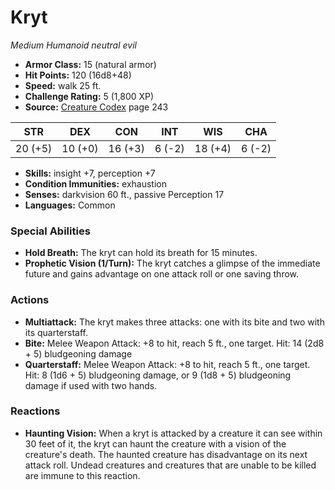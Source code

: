 # Kryt

*Medium* *Humanoid* *neutral evil*

- **Armor Class:** 15 (natural armor)
- **Hit Points:** 120 (16d8+48)
- **Speed:** walk 25 ft.
- **Challenge Rating:** 5 (1,800 XP)
- **Source:** [Creature Codex](https://koboldpress.com/kpstore/product/creature-codex-for-5th-edition-dnd) page 243

| STR | DEX | CON | INT | WIS | CHA |
| --- | --- | --- | --- | --- | --- |
| 20 (+5) | 10 (+0) | 16 (+3) | 6 (-2) | 18 (+4) | 6 (-2) |

- **Skills:** insight +7, perception +7
- **Condition Immunities:** exhaustion
- **Senses:** darkvision 60 ft., passive Perception 17
- **Languages:** Common
### Special Abilities
- **Hold Breath:** The kryt can hold its breath for 15 minutes.
- **Prophetic Vision (1/Turn):** The kryt catches a glimpse of the immediate future and gains advantage on one attack roll or one saving throw.
### Actions
- **Multiattack:** The kryt makes three attacks: one with its bite and two with its quarterstaff.
- **Bite:** Melee Weapon Attack: +8 to hit, reach 5 ft., one target. Hit: 14 (2d8 + 5) bludgeoning damage
- **Quarterstaff:** Melee Weapon Attack: +8 to hit, reach 5 ft., one target. Hit: 8 (1d6 + 5) bludgeoning damage, or 9 (1d8 + 5) bludgeoning damage if used with two hands.
### Reactions
- **Haunting Vision:** When a kryt is attacked by a creature it can see within 30 feet of it, the kryt can haunt the creature with a vision of the creature's death. The haunted creature has disadvantage on its next attack roll. Undead creatures and creatures that are unable to be killed are immune to this reaction.


